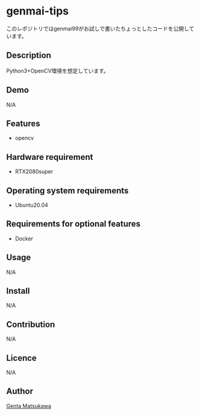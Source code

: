 # genmai-tips

このレポジトリではgenmai99がお試しで書いたちょっとしたコードを公開しています。

## Description

Python3+OpenCV環境を想定しています。

## Demo

N/A

## Features

* opencv

## Hardware requirement

* RTX2080super

## Operating system requirements

* Ubuntu20.04
  
## Requirements for optional features

* Docker

## Usage

N/A

## Install

N/A

## Contribution

N/A

## Licence

N/A

## Author

[Genta Matsukawa](https://github.com/MatsukawaGenta)